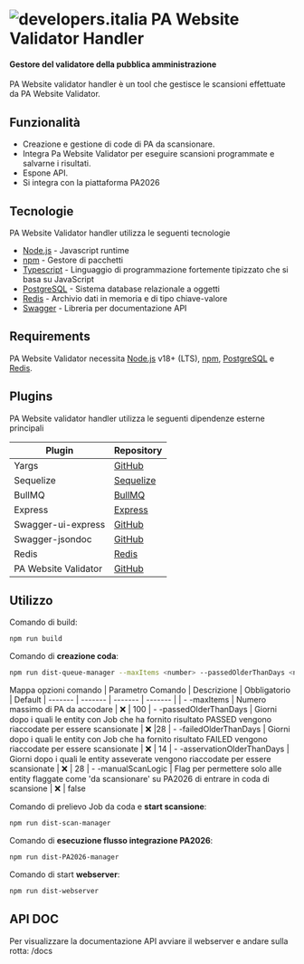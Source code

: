 # ![developers.italia](https://avatars1.githubusercontent.com/u/15377824?s=36&v=4 "developers.italia") PA Website Validator Handler

#### Gestore del validatore della pubblica amministrazione

PA Website validator handler è un tool che gestisce le scansioni effettuate da PA Website Validator.

## Funzionalità

- Creazione e gestione di code di PA da scansionare.
- Integra Pa Website Validator per eseguire scansioni programmate e salvarne i risultati.
- Espone API.
- Si integra con la piattaforma PA2026

## Tecnologie

PA Website Validator handler utilizza le seguenti tecnologie

- [Node.js] - Javascript runtime
- [npm] - Gestore di pacchetti
- [Typescript] - Linguaggio di programmazione fortemente tipizzato che si basa su JavaScript
- [PostgreSQL] - Sistema database relazionale a oggetti
- [Redis] - Archivio dati in memoria e di tipo chiave-valore
- [Swagger] - Libreria per documentazione API

## Requirements

PA Website Validator necessita [Node.js](https://nodejs.org/it/) v18+ (LTS), [npm], [PostgreSQL] e [Redis].

## Plugins

PA Website validator handler utilizza le seguenti dipendenze esterne principali

| Plugin               | Repository                         |
| -------------------- | ---------------------------------- |
| Yargs                | [GitHub][yargs-url]                |
| Sequelize            | [Sequelize][sequelize-url]         |
| BullMQ               | [BullMQ][bull-mq-url]              |
| Express              | [Express][express-url]             |
| Swagger-ui-express   | [GitHub][swagger-ui-url]           |
| Swagger-jsondoc      | [GitHub][swagger-jsondoc-url]      |
| Redis                | [Redis][redis]                     |
| PA Website Validator | [GitHub][pa-website-validator-url] |

## Utilizzo

Comando di build:

```bash
npm run build
```

Comando di **creazione coda**:

```bash
npm run dist-queue-manager --maxItems <number> --passedOlderThanDays <number> --failedOlderThanDays <number> --asservationOlderThanDays <number> --manualScanLogic <boolean>
```

Mappa opzioni comando
| Parametro Comando | Descrizione | Obbligatorio | Default
| ------- | ------- | ------- | ------- |
| - -maxItems | Numero massimo di PA da accodare | ❌ | 100
| - -passedOlderThanDays | Giorni dopo i quali le entity con Job che ha fornito risultato PASSED vengono riaccodate per essere scansionate | ❌ |28
| - -failedOlderThanDays | Giorni dopo i quali le entity con Job che ha fornito risultato FAILED vengono riaccodate per essere scansionate | ❌ | 14
| - -asservationOlderThanDays | Giorni dopo i quali le entity asseverate vengono riaccodate per essere scansionate | ❌ | 28
| - -manualScanLogic | Flag per permettere solo alle entity flaggate come 'da scansionare' su PA2026 di entrare in coda di scansione | ❌ | false

Comando di prelievo Job da coda e **start scansione**:

```bash
npm run dist-scan-manager
```

Comando di **esecuzione flusso integrazione PA2026**:

```bash
npm run dist-PA2026-manager
```

Comando di start **webserver**:

```bash
npm run dist-webserver
```

## API DOC

Per visualizzare la documentazione API avviare il webserver e andare sulla rotta: /docs

[postgresql]: https://www.postgresql.org/
[redis]: https://redis.io/
[node.js]: http://nodejs.org
[npm]: https://www.npmjs.com/
[typescript]: https://www.typescriptlang.org/
[yargs-url]: https://github.com/yargs/yargs
[sequelize-url]: https://sequelize.org/
[bull-mq-url]: https://docs.bullmq.io/
[express-url]: https://expressjs.com/it/
[swagger-ui-url]: https://github.com/scottie1984/swagger-ui-express
[swagger-jsondoc-url]: https://github.com/Surnet/swagger-jsdoc
[pa-website-validator-url]: https://github.com/italia/pa-website-validator
[swagger]: https://swagger.io/
